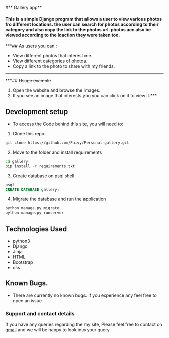 #** Gallery app**

#### This is a simple Django program that allows a user to view various photos fro different locations. the user can search for photos according to their category and also copy the link to the photos url. photos acn also be viewed according to the loaction they were taken too.

\*\*\*## As users you can :

- View different photos that interest me.
- View different categories of photos.
- Copy a link to the photo to share with my friends.

---

\*\*\*## ~~Usage example~~

1. Open the website and browse the images.
2. If you see an image that interests you you can click on it to view it.\*\*\*

## Development setup

- To access the Code behind this site, you will need to:

1. Clone this repo:

```bash
git clone https://github.com/Paivy/Personal-gallery.git
```

2. Move to the folder and install requirements

```bash
cd gallery
pip install -r requirements.txt
```

3. Create database on psql shell

```SQL
psql
CREATE DATABASE gallery;
```

4. Migrate the database and run the application

```bash
python manage.py migrate
python manage.py runserver
```

## Technologies Used

- python3
- Django
- Jinja
- HTML
- Bootstrap
- css

## Known Bugs.

- There are currently no known bugs. If you experience any feel free to open an issue

### Support and contact details

If you have any queries regarding the my site, Please feel free to
contact on [gmail](paivyeshirera@gmail.com) and we will be happy to look
into your query
